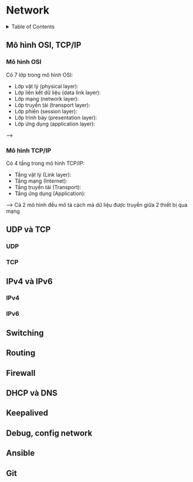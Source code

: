
# Network

<details>
  <summary>Table of Contents</summary>
    <ol>
	    <li>Tam</li>
    </ol>
</details>

## Mô hình OSI, TCP/IP

### Mô hình OSI

Có 7 lớp trong mô hình OSI:
    
+ Lớp vật lý (physical layer): 
+ Lớp liên kết dữ liệu (data link layer):
+ Lớp mạng (network layer):
+ Lớp truyền tải (transport layer):
+ Lớp phiên (session layer):
+ Lớp trình bày (presentation layer):
+ Lớp ứng dụng (application layer):

--> 
### Mô hình TCP/IP

Có 4 tầng trong mô hình TCP/IP:

+ Tầng vật lý (Link layer):
+ Tầng mạng (Internet):
+ Tầng truyền tải (Transport):
+ Tầng ứng dụng (Application):

--> Cả 2 mô hình đều mô tả cách mà dữ liệu được truyền giữa 2 thiết bị qua mạng

## UDP và TCP

### UDP

### TCP

## IPv4 và IPv6

### IPv4

### IPv6

## Switching

## Routing

## Firewall

## DHCP và DNS

## Keepalived

## Debug, config network

## Ansible

## Git

